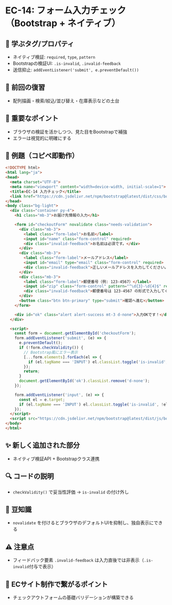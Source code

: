 # EC-14: フォーム入力チェック（Bootstrap + ネイティブ）

## 🧩 学ぶタグ/プロパティ
- ネイティブ検証: `required`, `type`, `pattern`
- Bootstrapの検証UI: `.is-invalid`, `.invalid-feedback`
- 送信抑止: `addEventListener('submit', e.preventDefault())`

## 🔁 前回の復習
- 配列描画・検索/絞込/並び替え・在庫表示などの土台

## 📌 重要なポイント
- ブラウザの検証を活かしつつ、見た目をBootstrapで補強
- エラーは視覚的に明確にする

## 🧪 例題（コピペ即動作）
```html
<!DOCTYPE html>
<html lang="ja">
<head>
  <meta charset="UTF-8">
  <meta name="viewport" content="width=device-width, initial-scale=1">
  <title>EC-14 入力チェック</title>
  <link href="https://cdn.jsdelivr.net/npm/bootstrap@latest/dist/css/bootstrap.min.css" rel="stylesheet">
</head>
<body class="bg-light">
  <div class="container py-4">
    <h1 class="mb-3">お届け先情報の入力</h1>

    <form id="checkoutForm" novalidate class="needs-validation">
      <div class="mb-3">
        <label class="form-label">お名前</label>
        <input id="name" class="form-control" required>
        <div class="invalid-feedback">お名前は必須です。</div>
      </div>
      <div class="mb-3">
        <label class="form-label">メールアドレス</label>
        <input id="email" type="email" class="form-control" required>
        <div class="invalid-feedback">正しいメールアドレスを入力してください。</div>
      </div>
      <div class="mb-3">
        <label class="form-label">郵便番号（例: 123-4567）</label>
        <input id="zip" class="form-control" pattern="^\d{3}-\d{4}$" required>
        <div class="invalid-feedback">郵便番号は 123-4567 の形式で入力してください。</div>
      </div>
      <button class="btn btn-primary" type="submit">確認へ進む</button>
    </form>

    <div id="ok" class="alert alert-success mt-3 d-none">入力OKです！</div>
  </div>

  <script>
    const form = document.getElementById('checkoutForm');
    form.addEventListener('submit', (e) => {
      e.preventDefault();
      if (!form.checkValidity()) {
        // Bootstrap風にエラー表示
        [...form.elements].forEach(el => {
          if (el.tagName === 'INPUT') el.classList.toggle('is-invalid', !el.checkValidity());
        });
        return;
      }
      document.getElementById('ok').classList.remove('d-none');
    });

    form.addEventListener('input', (e) => {
      const el = e.target;
      if (el.tagName === 'INPUT') el.classList.toggle('is-invalid', !el.checkValidity());
    });
  </script>
  <script src="https://cdn.jsdelivr.net/npm/bootstrap@latest/dist/js/bootstrap.bundle.min.js"></script>
</body>
</html>
```

## ✨ 新しく追加された部分
- ネイティブ検証API + Bootstrapクラス連携

## 🔍 コードの説明
- `checkValidity()` で妥当性評価 → `is-invalid` の付け外し

## 📖 豆知識
- `novalidate` を付けるとブラウザのデフォルトUIを抑制し、独自表示にできる

## ⚠️ 注意点
- フィードバック要素 `.invalid-feedback` は入力直後では非表示（`.is-invalid`付与で表示）

## 🛒 ECサイト制作で繋がるポイント
- チェックアウトフォームの基礎バリデーションが構築できる

